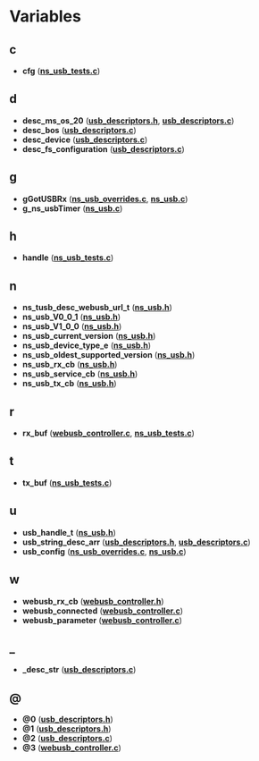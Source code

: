 
# Variables



## c

* **cfg** ([**ns\_usb\_tests.c**](ns__usb__tests_8c.md))


## d

* **desc\_ms\_os\_20** ([**usb\_descriptors.h**](usb__descriptors_8h.md), [**usb\_descriptors.c**](usb__descriptors_8c.md))
* **desc\_bos** ([**usb\_descriptors.c**](usb__descriptors_8c.md))
* **desc\_device** ([**usb\_descriptors.c**](usb__descriptors_8c.md))
* **desc\_fs\_configuration** ([**usb\_descriptors.c**](usb__descriptors_8c.md))


## g

* **gGotUSBRx** ([**ns\_usb\_overrides.c**](ns__usb__overrides_8c.md), [**ns\_usb.c**](ns__usb_8c.md))
* **g\_ns\_usbTimer** ([**ns\_usb.c**](ns__usb_8c.md))


## h

* **handle** ([**ns\_usb\_tests.c**](ns__usb__tests_8c.md))


## n

* **ns\_tusb\_desc\_webusb\_url\_t** ([**ns\_usb.h**](ns__usb_8h.md))
* **ns\_usb\_V0\_0\_1** ([**ns\_usb.h**](ns__usb_8h.md))
* **ns\_usb\_V1\_0\_0** ([**ns\_usb.h**](ns__usb_8h.md))
* **ns\_usb\_current\_version** ([**ns\_usb.h**](ns__usb_8h.md))
* **ns\_usb\_device\_type\_e** ([**ns\_usb.h**](ns__usb_8h.md))
* **ns\_usb\_oldest\_supported\_version** ([**ns\_usb.h**](ns__usb_8h.md))
* **ns\_usb\_rx\_cb** ([**ns\_usb.h**](ns__usb_8h.md))
* **ns\_usb\_service\_cb** ([**ns\_usb.h**](ns__usb_8h.md))
* **ns\_usb\_tx\_cb** ([**ns\_usb.h**](ns__usb_8h.md))


## r

* **rx\_buf** ([**webusb\_controller.c**](webusb__controller_8c.md), [**ns\_usb\_tests.c**](ns__usb__tests_8c.md))


## t

* **tx\_buf** ([**ns\_usb\_tests.c**](ns__usb__tests_8c.md))


## u

* **usb\_handle\_t** ([**ns\_usb.h**](ns__usb_8h.md))
* **usb\_string\_desc\_arr** ([**usb\_descriptors.h**](usb__descriptors_8h.md), [**usb\_descriptors.c**](usb__descriptors_8c.md))
* **usb\_config** ([**ns\_usb\_overrides.c**](ns__usb__overrides_8c.md), [**ns\_usb.c**](ns__usb_8c.md))


## w

* **webusb\_rx\_cb** ([**webusb\_controller.h**](webusb__controller_8h.md))
* **webusb\_connected** ([**webusb\_controller.c**](webusb__controller_8c.md))
* **webusb\_parameter** ([**webusb\_controller.c**](webusb__controller_8c.md))


## _

* **\_desc\_str** ([**usb\_descriptors.c**](usb__descriptors_8c.md))


## @

* **@0** ([**usb\_descriptors.h**](usb__descriptors_8h.md))
* **@1** ([**usb\_descriptors.h**](usb__descriptors_8h.md))
* **@2** ([**usb\_descriptors.c**](usb__descriptors_8c.md))
* **@3** ([**webusb\_controller.c**](webusb__controller_8c.md))




